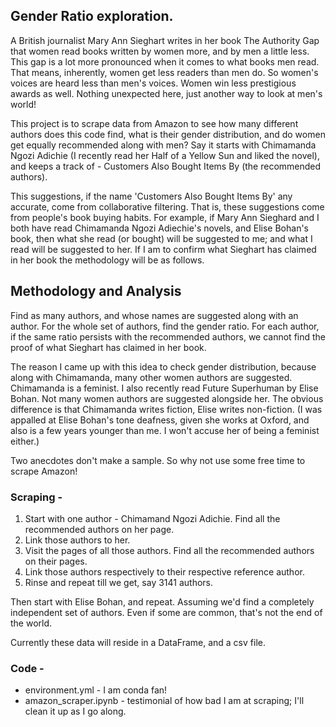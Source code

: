 ## Gender Ratio exploration.

A British journalist Mary Ann Sieghart writes in her book The Authority Gap that
women read books written by women more, and by men a little less. This gap is a
lot more pronounced when it comes to what books men read. That means, inherently,
women get less readers than men do. So women's voices are heard less than men's
voices. Women win less prestigious awards as well. Nothing unexpected here,
just another way to look at men's world!

This project is to scrape data from Amazon to see how many different authors does
this code find, what is their gender distribution, and do women get equally
recommended along with men? Say it starts with Chimamanda Ngozi Adichie (I
  recently read her Half of a Yellow Sun and liked the novel), and keeps a track
of - Customers Also Bought Items By (the recommended authors).

This suggestions, if the name 'Customers Also Bought Items By' any accurate, come
from collaborative filtering. That is, these suggestions come from people's
book buying habits. For example, if Mary Ann Sieghard and I both have read
Chimamanda Ngozi Adiechie's novels, and Elise Bohan's book, then what she read (or
  bought) will be suggested to me; and what I read will be suggested to her.
If I am to confirm what Sieghart has claimed in her book the methodology will be
as follows.

## Methodology and Analysis

Find as many authors, and whose names are suggested along with an author. For the
whole set of authors, find the gender ratio. For each author, if the same ratio
persists with the recommended authors, we cannot find the proof of what Sieghart
has claimed in her book.

The reason I came up with this idea to check gender distribution, because along
with Chimamanda, many other women authors are suggested. Chimamanda is a feminist.
I also recently read Future Superhuman by Elise Bohan. Not many women authors are
suggested alongside her. The obvious difference is that Chimamanda writes fiction,
Elise writes non-fiction. (I was appalled at Elise Bohan's tone deafness, given
she works at Oxford, and also is a few years younger than me. I won't accuse her
of being a feminist either.)

Two anecdotes don't make a sample. So why not use some free time to scrape Amazon!

### Scraping -
1. Start with one author - Chimamand Ngozi Adichie. Find all the recommended authors
on her page.
2. Link those authors to her.
3. Visit the pages of all those authors. Find all the recommended authors on their pages.
4. Link those authors respectively to their respective reference author.
5. Rinse and repeat till we get, say 3141 authors.

Then start with Elise Bohan, and repeat. Assuming we'd find a completely independent
set of authors. Even if some are common, that's not the end of the world.

Currently these data will reside in a DataFrame, and a csv file.



### Code -
* environment.yml - I am conda fan!
* amazon_scraper.ipynb - testimonial of how bad I am at scraping; I'll clean it up
as I go along.

